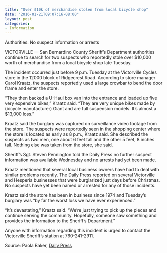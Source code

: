 ```yaml
---
title: "Over $10k of merchandise stolen from local bicycle shop"
date: "2016-01-21T09:07:16-08:00"
layout: post
categories:
- Information
---
```


Authorities: No suspect information or arrests

VICTORVILLE — San Bernardino County Sheriff’s Department authorities continue to search for two suspects who reportedly stole over $10,000 worth of merchandise from a local bicycle shop late Tuesday.

The incident occurred just before 9 p.m. Tuesday at the Victorville Cycles store in the 12000 block of Ridgecrest Road. According to store manager Carol Kraatz, the suspects reportedly used a large crowbar to bend the door frame and enter the store.

“They then backed a U-Haul box van into the entrance and loaded up five very expensive bikes,” Kraatz said. “They are very unique bikes made by (bicycle manufacturer) Giant and are full suspension models. It’s almost a $13,000 loss.”

Kraatz said the burglary was captured on surveillance video footage from the store. The suspects were reportedly seen in the shopping center where the store is located as early as 8 p.m., Kraatz said. She described the suspects as two men, one about 6 feet tall and the other 5 feet, 8 inches tall. Nothing else was taken from the store, she said.

Sheriff’s Sgt. Steven Pennington told the Daily Press no further suspect information was available Wednesday and no arrests had yet been made.

Kraatz mentioned that several local business owners have had to deal with similar problems recently. The Daily Press reported on several Victorville and Hesperia businesses that were burglarized just days before Christmas. No suspects have yet been named or arrested for any of those incidents.

Kraatz said the store has been in business since 1974 and Tuesday’s burglary was “by far the worst loss we have ever experienced.”

“It’s devastating,” Kraatz said. “We’re just trying to pick up the pieces and continue serving the community. Hopefully, someone saw something and provides the information to the Sheriff’s Department.”

Anyone with information regarding this incident is urged to contact the Victorville Sheriff’s station at 760-241-2911.

Source: Paola Baker, [Daily Press](https://www.vvdailypress.com/article/20160120/NEWS/160129970)